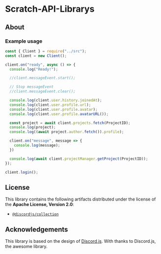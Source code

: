 # Scratch-API-Librarys
## About
### Example usage
```js
const { Client } = require("../src");
const client = new Client();

client.on("ready", async () => {
  console.log("Ready!");

  //client.messageEvent.start();

  // Stop messageEvent
  //client.messageEvent.clear();

  console.log(client.user.history.joinedAt);
  console.log(client.user.profile.url);
  console.log(client.user.profile.avatar);
  console.log(client.user.profile.avatarURL());

  const project = await client.projects.fetch(ProjectID);
  console.log(project);
  console.log((await project.author.fetch()).profile);

  client.on("message", message => {
    console.log(message);
  })

  console.log(await client.projectManager.getProject(ProjectID));
});

client.login();
```

## License
This library contains the following artifacts distributed under the license of the **Apache License, Version 2.0**:
- [`@discordjs/collection`](https://github.com/discordjs/discord.js/tree/main/packages/collection)

## Acknowledgements
This library is based on the design of [Discord.js](https://github.com/discordjs/discord.js). With thanks to Discord.js, the awesome library.
